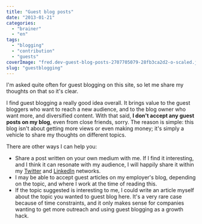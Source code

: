 ```yaml
---
title: "Guest blog posts"
date: "2013-01-21"
categories: 
  - "brainer"
  - "en"
tags: 
  - "blogging"
  - "contribution"
  - "guests"
coverImage: "fred.dev-guest-blog-posts-2707705079-28fb3ca2d2-o-scaled.jpg"
slug: "guestblogging"
---
```


I'm asked quite often for guest blogging on this site, so let me share my thoughts on that so it's clear.

I find guest blogging a really good idea overall. It brings value to the guest bloggers who want to reach a new audience, and to the blog owner who want more, and diversified content. With that said, **I don't accept any guest posts on my blog**, even from close friends, sorry. The reason is simple: this blog isn't about getting more views or even making money; it's simply a vehicle to share my thoughts on different topics.

There are other ways I can help you:

- Share a post written on your own medium with me. If I find it interesting, and I think it can resonate with my audience, I will happily share it within my [Twitter](https://twitter.com/fharper) and [LinkedIn](https://www.linkedin.com/in/fredericharper) networks.
- I may be able to accept guest articles on my employer's blog, depending on the topic, and where I work at the time of reading this.
- If the topic suggested is interesting to me, I could write an article myself about the topic you wanted to guest blog here. It's a very rare case because of time constraints, and it only makes sense for companies wanting to get more outreach and using guest blogging as a growth hack.
